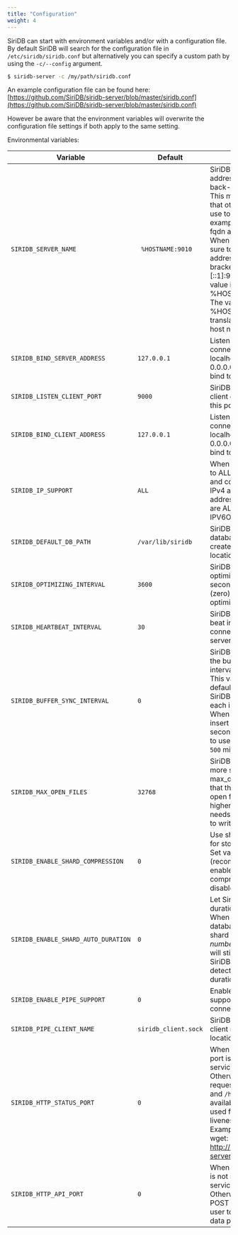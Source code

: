 ```yaml
---
title: "Configuration"
weight: 4
---
```


SiriDB can start with environment variables and/or with a configuration file. By default SiriDB will search for the configuration file in `/etc/siridb/siridb.conf` but alternatively you can specify a custom path by using the `-c/--config` argument.

```bash
$ siridb-server -c /my/path/siridb.conf
```
An example configuration file can be found here:
[https://github.com/SiriDB/siridb-server/blob/master/siridb.conf](https://github.com/SiriDB/siridb-server/blob/master/siridb.conf)


However be aware that the environment variables will overwrite the configuration file settings if both apply to the same setting.

Environmental variables:

Variable | Default | Description
-------- | ------- | -----------
`SIRIDB_SERVER_NAME` | ` %HOSTNAME:9010` | SiriDB will use this address:port for it's back-end connections. This must be an address that other servers can use to connect to. For example IPv4, IPv6 or a fqdn are all possible. When using IPv6 be sure to wrap the ip address with square brackets. For example [::1]:9010. The default value is %HOSTNAME:9010. The variable %HOSTNAME will be translate to the systems host name.
`SIRIDB_BIND_SERVER_ADDRESS` | `127.0.0.1` | Listen for SiriDB-server connections only on localhost. Use value 0.0.0.0 (or :: for IPv6) to bind to all interfaces.
`SIRIDB_LISTEN_CLIENT_PORT` | `9000` | SiriDB will listen for client connections on this port number.
`SIRIDB_BIND_CLIENT_ADDRESS` | `127.0.0.1` | Listen for client connections only on localhost. Use value 0.0.0.0 (or :: for IPv6) to bind to all interfaces.
`SIRIDB_IP_SUPPORT` | `ALL` | When ip_support is set to ALL, SiriDB will listen and connect to both IPv4 and IPv6 addresses. Valid options are ALL, IPV4ONLY and IPV6ONLY.
`SIRIDB_DEFAULT_DB_PATH` | `/var/lib/siridb` | SiriDB will load databases from, and create databases in this location.
`SIRIDB_OPTIMIZING_INTERVAL` | `3600` | SiriDB will run an optimize task each X seconds. A value of 0 (zero) disables optimizing.
`SIRIDB_HEARTBEAT_INTERVAL` | `30` | SiriDB uses a heart-beat interval to keep connections with other servers online.
`SIRIDB_BUFFER_SYNC_INTERVAL` | `0` | SiriDB can run fsync on the buffer file on an interval in milliseconds. This value is set to `0` by default which tells SiriDB to run fsync after each insert request. When having many insert requests per second, it can be useful to use an interval like `500` milliseconds.
`SIRIDB_MAX_OPEN_FILES` | `32768` | SiriDB will not open more shard files than max_open_files. Note that the total number of open files can be sligtly higher since SiriDB also needs a few other files to write to.
`SIRIDB_ENABLE_SHARD_COMPRESSION` | `0` | Use shard compression for storing data points. Set value `1` (recommended) to enable shard compression or `0` to disable compression.
`SIRIDB_ENABLE_SHARD_AUTO_DURATION` | `0` | Let SiriDB control shard duration when possible. When enabled (`1`), the database configured shard duration for both *number* and *log* values will still be used when SiriDB is not able to detect a sensible duration.
`SIRIDB_ENABLE_PIPE_SUPPORT` | `0` | Enable named pipe support for client connections.
`SIRIDB_PIPE_CLIENT_NAME` | `siridb_client.sock` | SiriDB will bind the client named pipe in this location.
`SIRIDB_HTTP_STATUS_PORT` | `0` | When the HTTP status port is not set (or 0), the service will not start. Otherwise the HTTP requests `/status`, `/ready` and `/healthy` are available which can be used for readiness and liveness requests. Example usage using wget: wget -q -O - http://siridb-server.local:8080/status
`SIRIDB_HTTP_API_PORT` | `0` | When the HTTP API port is not set (or 0), the API service will not start. Otherwise the HTTP POST requests can be user to insert or query data points.
